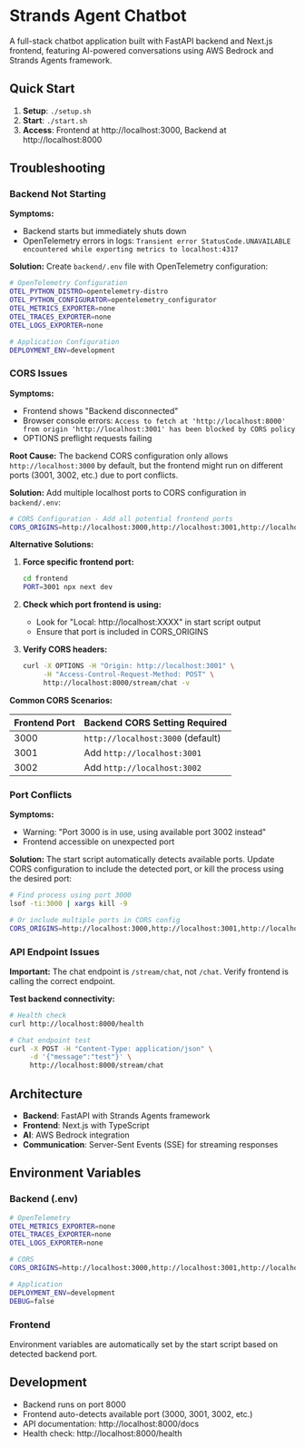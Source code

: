 # Strands Agent Chatbot

A full-stack chatbot application built with FastAPI backend and Next.js frontend, featuring AI-powered conversations using AWS Bedrock and Strands Agents framework.

## Quick Start

1. **Setup**: `./setup.sh`
2. **Start**: `./start.sh`
3. **Access**: Frontend at http://localhost:3000, Backend at http://localhost:8000

## Troubleshooting

### Backend Not Starting

**Symptoms:**
- Backend starts but immediately shuts down
- OpenTelemetry errors in logs: `Transient error StatusCode.UNAVAILABLE encountered while exporting metrics to localhost:4317`

**Solution:**
Create `backend/.env` file with OpenTelemetry configuration:

```bash
# OpenTelemetry Configuration
OTEL_PYTHON_DISTRO=opentelemetry-distro
OTEL_PYTHON_CONFIGURATOR=opentelemetry_configurator
OTEL_METRICS_EXPORTER=none
OTEL_TRACES_EXPORTER=none
OTEL_LOGS_EXPORTER=none

# Application Configuration
DEPLOYMENT_ENV=development
```

### CORS Issues

**Symptoms:**
- Frontend shows "Backend disconnected" 
- Browser console errors: `Access to fetch at 'http://localhost:8000' from origin 'http://localhost:3001' has been blocked by CORS policy`
- OPTIONS preflight requests failing

**Root Cause:**
The backend CORS configuration only allows `http://localhost:3000` by default, but the frontend might run on different ports (3001, 3002, etc.) due to port conflicts.

**Solution:**
Add multiple localhost ports to CORS configuration in `backend/.env`:

```bash
# CORS Configuration - Add all potential frontend ports
CORS_ORIGINS=http://localhost:3000,http://localhost:3001,http://localhost:3002
```

**Alternative Solutions:**

1. **Force specific frontend port:**
   ```bash
   cd frontend
   PORT=3001 npx next dev
   ```

2. **Check which port frontend is using:**
   - Look for "Local: http://localhost:XXXX" in start script output
   - Ensure that port is included in CORS_ORIGINS

3. **Verify CORS headers:**
   ```bash
   curl -X OPTIONS -H "Origin: http://localhost:3001" \
        -H "Access-Control-Request-Method: POST" \
        http://localhost:8000/stream/chat -v
   ```

**Common CORS Scenarios:**

| Frontend Port | Backend CORS Setting Required |
|---------------|-------------------------------|
| 3000 | `http://localhost:3000` (default) |
| 3001 | Add `http://localhost:3001` |
| 3002 | Add `http://localhost:3002` |

### Port Conflicts

**Symptoms:**
- Warning: "Port 3000 is in use, using available port 3002 instead"
- Frontend accessible on unexpected port

**Solution:**
The start script automatically detects available ports. Update CORS configuration to include the detected port, or kill the process using the desired port:

```bash
# Find process using port 3000
lsof -ti:3000 | xargs kill -9

# Or include multiple ports in CORS config
CORS_ORIGINS=http://localhost:3000,http://localhost:3001,http://localhost:3002
```

### API Endpoint Issues

**Important:** The chat endpoint is `/stream/chat`, not `/chat`. Verify frontend is calling the correct endpoint.

**Test backend connectivity:**
```bash
# Health check
curl http://localhost:8000/health

# Chat endpoint test
curl -X POST -H "Content-Type: application/json" \
     -d '{"message":"test"}' \
     http://localhost:8000/stream/chat
```

## Architecture

- **Backend**: FastAPI with Strands Agents framework
- **Frontend**: Next.js with TypeScript
- **AI**: AWS Bedrock integration
- **Communication**: Server-Sent Events (SSE) for streaming responses

## Environment Variables

### Backend (.env)
```bash
# OpenTelemetry
OTEL_METRICS_EXPORTER=none
OTEL_TRACES_EXPORTER=none
OTEL_LOGS_EXPORTER=none

# CORS
CORS_ORIGINS=http://localhost:3000,http://localhost:3001,http://localhost:3002

# Application
DEPLOYMENT_ENV=development
DEBUG=false
```

### Frontend
Environment variables are automatically set by the start script based on detected backend port.

## Development

- Backend runs on port 8000
- Frontend auto-detects available port (3000, 3001, 3002, etc.)
- API documentation: http://localhost:8000/docs
- Health check: http://localhost:8000/health
